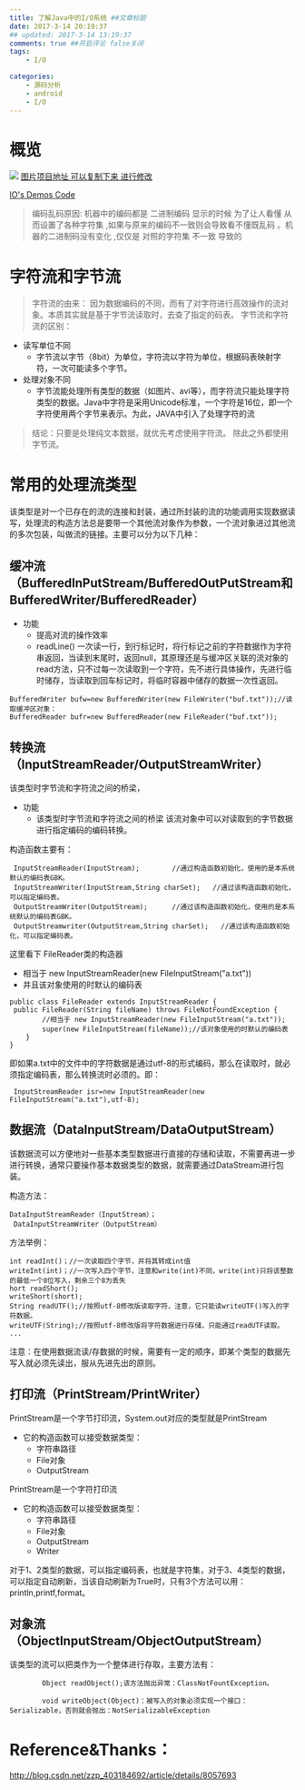 ```yaml
---
title: 了解Java中的I/O系统 ##文章标题
date: 2017-3-14 20:19:37
## updated: 2017-3-14 13:19:37
comments: true ##开启评论 false关闭
tags:
    - I/O

categories:
    - 源码分析
    - android
    - I/O
---
```


# 概览
![](https://ww4.sinaimg.cn/large/006tKfTcgy1fdmkir64xbj30xi0yrt9r.jpg)
[图片项目地址 可以复制下来 进行修改](https://www.processon.com/view/link/58c7cef4e4b0337115d577a9)

[IO's Demos Code](https://github.com/luhaoaimama1/JavaZone/tree/master/JavaTest_Zone/src/a%E9%9D%A2%E8%AF%95/io)

<!-- more -->

> 编码乱码原因: 机器中的编码都是 二进制编码 显示的时候 为了让人看懂 从而设置了各种字符集 ,如果与原来的编码不一致则会导致看不懂既乱码 。机器的二进制码没有变化 ,仅仅是 对照的字符集 不一致 导致的

# 字符流和字节流

> 字符流的由来： 因为数据编码的不同，而有了对字符进行高效操作的流对象。本质其实就是基于字节流读取时，去查了指定的码表。 字节流和字符流的区别：

*   读写单位不同
    *   字节流以字节（8bit）为单位，字符流以字符为单位，根据码表映射字符，一次可能读多个字节。
*   处理对象不同
    *   字节流能处理所有类型的数据（如图片、avi等），而字符流只能处理字符类型的数据。Java中字符是采用Unicode标准，一个字符是16位，即一个字符使用两个字节来表示。为此，JAVA中引入了处理字符的流 

> 结论：只要是处理纯文本数据，就优先考虑使用字符流。 除此之外都使用字节流。

# 常用的处理流类型

该类型是对一个已存在的流的连接和封装，通过所封装的流的功能调用实现数据读写，处理流的构造方法总是要带一个其他流对象作为参数，一个流对象进过其他流的多次包装，叫做流的链接。主要可以分为以下几种：

## 缓冲流（BufferedInPutStream/BufferedOutPutStream和BufferedWriter/BufferedReader）   

*   功能
    *  提高对流的操作效率 
    *  readLine()
     一次读一行，到行标记时，将行标记之前的字符数据作为字符串返回，当读到末尾时，返回null，其原理还是与缓冲区关联的流对象的read方法，只不过每一次读取到一个字符，先不进行具体操作，先进行临时储存，当读取到回车标记时，将临时容器中储存的数据一次性返回。

```
BufferedWriter bufw=new BufferedWriter(new FileWriter("buf.txt"));//读取缓冲区对象：        
BufferedReader bufr=new BufferedReader(new FileReader("buf.txt")); 
```


## 转换流（InputStreamReader/OutputStreamWriter）

该类型时字节流和字符流之间的桥梁，
*   功能
    * 该类型时字节流和字符流之间的桥梁
    该流对象中可以对读取到的字节数据进行指定编码的编码转换。

构造函数主要有：    
```
 InputStreamReader(InputStream);        //通过构造函数初始化，使用的是本系统默认的编码表GBK。  
 InputStreamWriter(InputStream,String charSet);   //通过该构造函数初始化，可以指定编码表。  
 OutputStreamWriter(OutputStream);      //通过该构造函数初始化，使用的是本系统默认的编码表GBK。  
 OutputStreamwriter(OutputStream,String charSet);   //通过该构造函数初始化，可以指定编码表。 
```

这里看下 FileReader类的构造器 
*   相当于 new InputStreamReader(new FileInputStream("a.txt"))
*   并且该对象使用的时默认的编码表
```
public class FileReader extends InputStreamReader {
 public FileReader(String fileName) throws FileNotFoundException {
        //相当于 new InputStreamReader(new FileInputStream("a.txt"));
        super(new FileInputStream(fileName));//该对象使用的时默认的编码表
    }
}
```

即如果a.txt中的文件中的字符数据是通过utf-8的形式编码，那么在读取时，就必须指定编码表，那么转换流时必须的。即：

``` 
 InputStreamReader isr=new InputStreamReader(new FileInputStream("a.txt"),utf-8);
```

## 数据流（DataInputStream/DataOutputStream）

该数据流可以方便地对一些基本类型数据进行直接的存储和读取，不需要再进一步进行转换，通常只要操作基本数据类型的数据，就需要通过DataStream进行包装。

构造方法：        

```
DataInputStreamReader（InputStream）；  
 DataInputStreamWriter（OutputStream）
```
方法举例：          
```
int readInt()；//一次读取四个字节，并将其转成int值  
writeInt(int)；//一次写入四个字节，注意和write(int)不同，write(int)只将该整数的最低一个8位写入，剩余三个8为丢失  
hort readShort();  
writeShort(short);  
String readUTF();//按照utf-8修改版读取字符，注意，它只能读writeUTF()写入的字符数据。  
writeUTF(String);//按照utf-8修改版将字符数据进行存储，只能通过readUTF读取。 
...
```
注意：在使用数据流读/存数据的时候，需要有一定的顺序，即某个类型的数据先写入就必须先读出，服从先进先出的原则。

## 打印流（PrintStream/PrintWriter）

PrintStream是一个字节打印流，System.out对应的类型就是PrintStream

*   它的构造函数可以接受数据类型：
    *   字符串路径
    *   File对象 
    *   OutputStream

PrintStream是一个字符打印流

*   它的构造函数可以接受数据类型：
    *   字符串路径
    *   File对象
    *   OutputStream  
    *   Writer 

对于1、2类型的数据，可以指定编码表，也就是字符集，对于3、4类型的数据，可以指定自动刷新，当该自动刷新为True时，只有3个方法可以用：println,printf,format。 

## 对象流（ObjectInputStream/ObjectOutputStream）
该类型的流可以把类作为一个整体进行存取，主要方法有：
```
        Object readObject();该方法抛出异常：ClassNotFountException。

        void writeObject(Object)：被写入的对象必须实现一个接口：Serializable，否则就会抛出：NotSerializableException
```
        
# Reference&Thanks：

http://blog.csdn.net/zzp_403184692/article/details/8057693